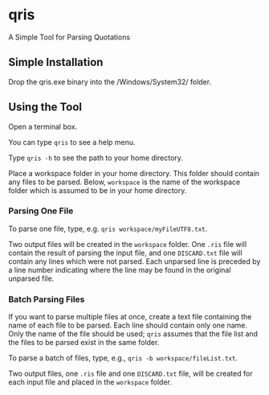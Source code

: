 # qris
A Simple Tool for Parsing Quotations

## Simple Installation
Drop the qris.exe binary into the /Windows/System32/ folder.

## Using the Tool
Open a terminal box.

You can type `qris` to see a help menu.

Type `qris -h` to see the path to your home directory.

Place a workspace folder in your home directory. This folder should contain any files to be parsed. Below, `workspace` is the name of the workspace folder which is assumed to be in your home directory.

### Parsing One File
To parse one file, type, e.g. `qris workspace/myFileUTF8.txt`.

Two output files will be created in the `workspace` folder. One `.ris` file will contain the result of parsing the input file, and one `DISCARD.txt` file will contain any lines which were not parsed. Each unparsed line is preceded by a line number indicating where the line may be found in the original unparsed file.

### Batch Parsing Files
If you want to parse multiple files at once, create a text file containing the name of each file to be parsed. Each line should contain only one name. Only the name of the file should be used; `qris` assumes that the file list and the files to be parsed exist in the same folder.

To parse a batch of files, type, e.g., `qris -b workspace/fileList.txt`.

Two output files, one `.ris` file and one `DISCARD.txt` file, will be created for each input file and placed in the `workspace` folder.
